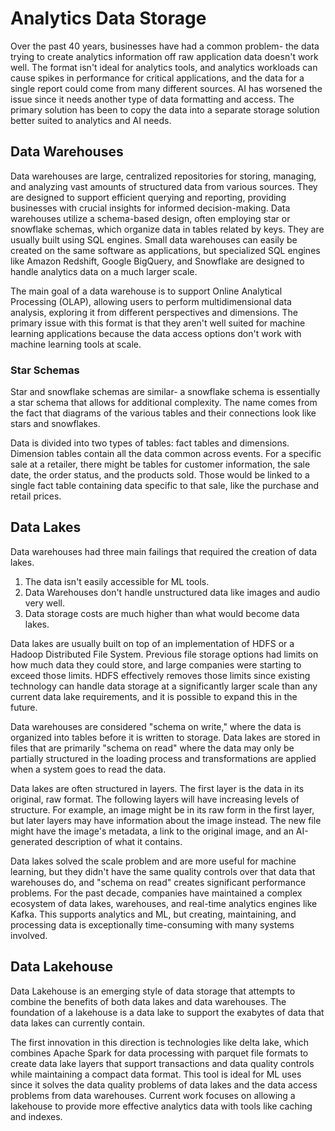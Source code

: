 # Analytics Data Storage

Over the past 40 years, businesses have had a common problem- the data trying to create analytics information off raw application data doesn't work well. The format isn't ideal for analytics tools, and analytics workloads can cause spikes in performance for critical applications, and the data for a single report could come from many different sources. AI has worsened the issue since it needs another type of data formatting and access. The primary solution has been to copy the data into a separate storage solution better suited to analytics and AI needs.

## Data Warehouses

Data warehouses are large, centralized repositories for storing, managing, and analyzing vast amounts of structured data from various sources. They are designed to support efficient querying and reporting, providing businesses with crucial insights for informed decision-making. Data warehouses utilize a schema-based design, often employing star or snowflake schemas, which organize data in tables related by keys. They are usually built using SQL engines. Small data warehouses can easily be created on the same software as applications, but specialized SQL engines like Amazon Redshift, Google BigQuery, and Snowflake are designed to handle analytics data on a much larger scale.

The main goal of a data warehouse is to support Online Analytical Processing (OLAP), allowing users to perform multidimensional data analysis, exploring it from different perspectives and dimensions. The primary issue with this format is that they aren't well suited for machine learning applications because the data access options don't work with machine learning tools at scale.

### Star Schemas

Star and snowflake schemas are similar- a snowflake schema is essentially a star schema that allows for additional complexity. The name comes from the fact that diagrams of the various tables and their connections look like stars and snowflakes.

Data is divided into two types of tables: fact tables and dimensions. Dimension tables contain all the data common across events. For a specific sale at a retailer, there might be tables for customer information, the sale date, the order status, and the products sold. Those would be linked to a single fact table containing data specific to that sale, like the purchase and retail prices.

## Data Lakes

Data warehouses had three main failings that required the creation of data lakes.

1. The data isn't easily accessible for ML tools.
2. Data Warehouses don't handle unstructured data like images and audio very well.
3. Data storage costs are much higher than what would become data lakes.

Data lakes are usually built on top of an implementation of HDFS or a Hadoop Distributed File System. Previous file storage options had limits on how much data they could store, and large companies were starting to exceed those limits. HDFS effectively removes those limits since existing technology can handle data storage at a significantly larger scale than any current data lake requirements, and it is possible to expand this in the future.

Data warehouses are considered "schema on write," where the data is organized into tables before it is written to storage. Data lakes are stored in files that are primarily "schema on read" where the data may only be partially structured in the loading process and transformations are applied when a system goes to read the data.

Data lakes are often structured in layers. The first layer is the data in its original, raw format. The following layers will have increasing levels of structure. For example, an image might be in its raw form in the first layer, but later layers may have information about the image instead. The new file might have the image's metadata, a link to the original image, and an AI-generated description of what it contains.

Data lakes solved the scale problem and are more useful for machine learning, but they didn't have the same quality controls over that data that warehouses do, and "schema on read" creates significant performance problems. For the past decade, companies have maintained a complex ecosystem of data lakes, warehouses, and real-time analytics engines like Kafka. This supports analytics and ML, but creating, maintaining, and processing data is exceptionally time-consuming with many systems involved.

## Data Lakehouse

Data Lakehouse is an emerging style of data storage that attempts to combine the benefits of both data lakes and data warehouses. The foundation of a lakehouse is a data lake to support the exabytes of data that data lakes can currently contain.

The first innovation in this direction is technologies like delta lake, which combines Apache Spark for data processing with parquet file formats to create data lake layers that support transactions and data quality controls while maintaining a compact data format. This tool is ideal for ML uses since it solves the data quality problems of data lakes and the data access problems from data warehouses. Current work focuses on allowing a lakehouse to provide more effective analytics data with tools like caching and indexes.